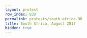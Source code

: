```yaml
---
layout: protest
row_index: 838
permalink: protests/south-africa-30
title: South Africa, August 2017
hidden: true
---
```

